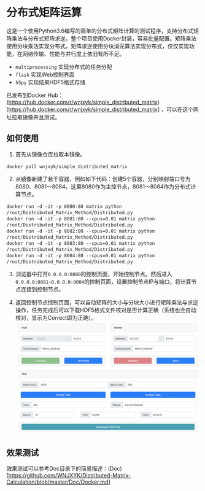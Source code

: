 # 分布式矩阵运算

这是一个使用Python3.6编写的简单的分布式矩阵计算的测试程序，支持分布式矩阵乘法与分布式矩阵求逆。整个项目使用Docker封装，容易批量配置。矩阵乘法使用分块乘法实现分布式，矩阵求逆使用分块消元算法实现分布式，仅仅实现功能，在网络传输、性能与并行度上依旧有所不足。

* `multiprocessing` 实现分布式的任务分配
* `flask` 实现Web控制界面
* `h5py` 实现结果HDF5格式存储

已发布到Docker Hub：(https://hub.docker.com/r/wnjxyk/simple_distributed_matrix)[https://hub.docker.com/r/wnjxyk/simple_distributed_matrix]  ，可以在这个网址拉取镜像并且测试。

## 如何使用

1. 首先从镜像仓库拉取本镜像。
```shell
docker pull wnjxyk/simple_distributed_matrix
```

2. 从镜像新建了若干容器，例如如下代码：创建5个容器，分别映射端口号为8080、8081～8084。这里8080作为主控节点，8081～8084作为分布式计算节点。
```shell
docker run -d -it -p 8080:80 matrix python /root/Distributed_Matrix_Method/Distributed.py
docker run -d -it -p 8081:80 --cpus=0.01 matrix python /root/Distributed_Matrix_Method/Distributed.py
docker run -d -it -p 8082:80 --cpus=0.01 matrix python /root/Distributed_Matrix_Method/Distributed.py
docker run -d -it -p 8083:80 --cpus=0.01 matrix python /root/Distributed_Matrix_Method/Distributed.py
docker run -d -it -p 8084:80 --cpus=0.01 matrix python /root/Distributed_Matrix_Method/Distributed.py
```

3. 浏览器中打开`0.0.0.0:8080`的控制页面，开始控制节点。然后进入`0.0.0.0:8081~0.0.0.0:8084`的控制页面，设置控制节点IP与端口，将计算节点连接到控制节点。

4. 返回控制节点控制页面，可以自动矩阵的大小与分块大小进行矩阵乘法与求逆操作，任务完成后可以下载HDF5格式文件核对是否计算正确（系统也会自动核对，显示为Correct即为正确）。
![One Worker Result](https://raw.githubusercontent.com/WNJXYK/Distributed-Matrix-Calculation/master/Doc/OneResult.png)


## 效果测试
效果测试可以参考Doc目录下的简易描述：(Doc)[https://github.com/WNJXYK/Distributed-Matrix-Calculation/blob/master/Doc/Docker.md]